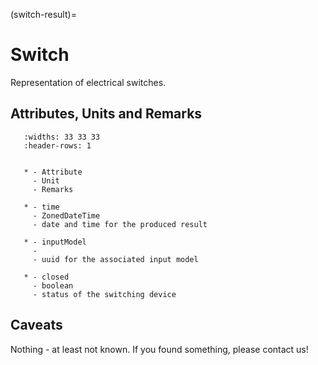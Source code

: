 (switch-result)=

# Switch

Representation of electrical switches.

## Attributes, Units and Remarks

```{list-table}
   :widths: 33 33 33
   :header-rows: 1


   * - Attribute
     - Unit
     - Remarks

   * - time
     - ZonedDateTime
     - date and time for the produced result

   * - inputModel
     -
     - uuid for the associated input model

   * - closed
     - boolean
     - status of the switching device

```

## Caveats

Nothing - at least not known.
If you found something, please contact us!
